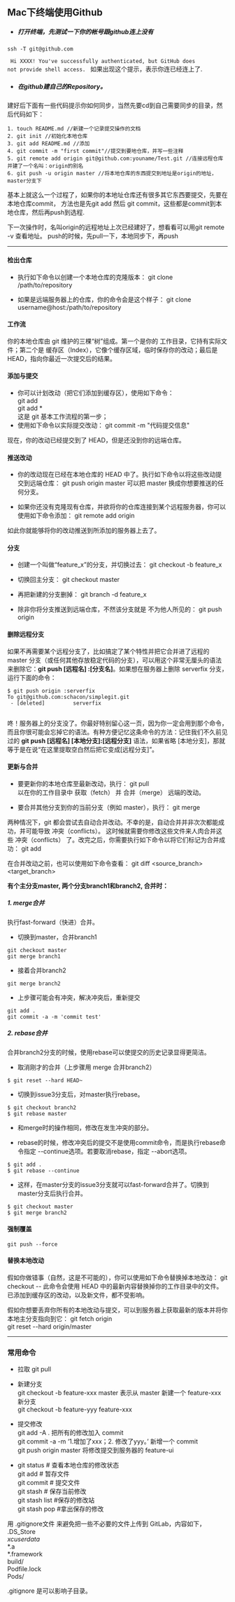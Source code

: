 ## Mac下终端使用Github


 - ##### 打开终端，先测试一下你的帐号跟github连上没有

<pre><code>ssh -T git@github.com</code></pre>

<code> Hi XXXX! You've successfully authenticated, but GitHub does not provide shell access. </code> 如果出现这个提示，表示你连已经连上了.

 - ##### 在github建自己的Repository。
 
 建好后下面有一些代码提示你如何同步，当然先要cd到自己需要同步的目录，然后代码如下：
 
 
 <pre><code>1. touch README.md //新建一个记录提交操作的文档  
2. git init //初始化本地仓库  
3. git add README.md //添加  
4. git commit -m "first commit"//提交到要地仓库，并写一些注释  
5. git remote add origin git@github.com:youname/Test.git //连接远程仓库并建了一个名叫：origin的别名  
6. git push -u origin master //将本地仓库的东西提交到地址是origin的地址，master分支下  </code></pre>

基本上就这么一个过程了，如果你的本地址仓库还有很多其它东西要提交，先要在本地仓库commit， 方法也是先git add 然后 git commit，这些都是commit到本地仓库，然后再push到选程.

下一次操作时，名叫origin的远程地址上次已经建好了，想看看可以用git remote -v 查看地址。
push的时候，先pull一下，本地同步下，再push

------
#### 检出仓库

- 执行如下命令以创建一个本地仓库的克隆版本：
git clone /path/to/repository

- 如果是远端服务器上的仓库，你的命令会是这个样子：
git clone username@host:/path/to/repository

#### 工作流

你的本地仓库由 git 维护的三棵“树”组成。第一个是你的 工作目录，它持有实际文件；第二个是 缓存区（Index），它像个缓存区域，临时保存你的改动；最后是 HEAD，指向你最近一次提交后的结果。

#### 添加与提交

- 你可以计划改动（把它们添加到缓存区），使用如下命令：    
 git add <filename>    
 git add *    
这是 git 基本工作流程的第一步；
- 使用如下命令以实际提交改动：
git commit -m "代码提交信息"

现在，你的改动已经提交到了 HEAD，但是还没到你的远端仓库。

#### 推送改动

- 你的改动现在已经在本地仓库的 HEAD 中了。执行如下命令以将这些改动提交到远端仓库：
git push origin master
可以把 master 换成你想要推送的任何分支。

- 如果你还没有克隆现有仓库，并欲将你的仓库连接到某个远程服务器，你可以使用如下命令添加：
git remote add origin <server>

如此你就能够将你的改动推送到所添加的服务器上去了。

#### 分支

- 创建一个叫做“feature_x”的分支，并切换过去：
git checkout -b feature_x

- 切换回主分支：
git checkout master

- 再把新建的分支删掉：
git branch -d feature_x

- 除非你将分支推送到远端仓库，不然该分支就是 不为他人所见的：
git push origin <branch>

#### 删除远程分支
如果不再需要某个远程分支了，比如搞定了某个特性并把它合并进了远程的 master 分支（或任何其他存放稳定代码的分支），可以用这个非常无厘头的语法来删除它：**git push [远程名] :[分支名]**。如果想在服务器上删除 serverfix 分支，运行下面的命令：

```
$ git push origin :serverfix
To git@github.com:schacon/simplegit.git
 - [deleted]         serverfix 
 
 ```
咚！服务器上的分支没了。你最好特别留心这一页，因为你一定会用到那个命令，而且你很可能会忘掉它的语法。有种方便记忆这条命令的方法：记住我们不久前见过的 **git push [远程名] [本地分支]:[远程分支]** 语法，如果省略 [本地分支]，那就等于是在说“在这里提取空白然后把它变成[远程分支]”。

#### 更新与合并

- 要更新你的本地仓库至最新改动，执行：
git pull    
以在你的工作目录中 获取（fetch） 并 合并（merge） 远端的改动。

- 要合并其他分支到你的当前分支（例如 master），执行：
git merge <branch>

两种情况下，git 都会尝试去自动合并改动。不幸的是，自动合并并非次次都能成功，并可能导致 冲突（conflicts）。 这时候就需要你修改这些文件来人肉合并这些 冲突（conflicts） 了。改完之后，你需要执行如下命令以将它们标记为合并成功：
git add <filename>

在合并改动之前，也可以使用如下命令查看：
git diff <source_branch> <target_branch>

**有个主分支master, 两个分支branch1和branch2, 合并时：**

##### 1. merge合并

执行fast-forward（快进）合并。

* 切换到master，合并branch1  

```
git checkout master
git merge branch1
```
* 接着合并branch2

```
git merge branch2
```

* 上步骤可能会有冲突，解决冲突后，重新提交

```
git add .
git commit -a -m 'commit test'

```



##### 2. rebase合并

合并branch2分支的时候，使用rebase可以使提交的历史记录显得更简洁。

* 取消刚才的合并（上步骤用 merge 合并branch2）

```
$ git reset --hard HEAD~
```

* 切换到issue3分支后，对master执行rebase。

```
$ git checkout branch2
$ git rebase master

```
* 和merge时的操作相同，修改在发生冲突的部分。

* rebase的时候，修改冲突后的提交不是使用commit命令，而是执行rebase命令指定 --continue选项。若要取消rebase，指定 --abort选项。

```
$ git add .
$ git rebase --continue
```

* 这样，在master分支的issue3分支就可以fast-forward合并了。切换到master分支后执行合并。

```
$ git checkout master
$ git merge branch2
```

#### 强制覆盖

```
git push --force
```

#### 替换本地改动

假如你做错事（自然，这是不可能的），你可以使用如下命令替换掉本地改动：
git checkout -- <filename>
此命令会使用 HEAD 中的最新内容替换掉你的工作目录中的文件。已添加到缓存区的改动，以及新文件，都不受影响。

假如你想要丢弃你所有的本地改动与提交，可以到服务器上获取最新的版本并将你本地主分支指向到它：
git fetch origin   
git reset --hard origin/master

-----
### 常用命令
- 拉取 git pull


- 新建分支   
git checkout -b feature-xxx master   表示从 master 新建一个 feature-xxx 新分支   
git checkout -b feature-yyy feature-xxx


- 提交修改    
git add -A .  	把所有的修改加入 commit    
git commit -a -m ‘1.增加了xxx；2. 修改了yyy。’     新增一个 commit     
git push origin master    将修改提交到服务器的 feature-ui


- git status # 查看本地仓库的修改状态     
git add # 暂存文件     
git commit # 提交文件     
git stash # 保存当前修改    
git stash list #保存的修改站     
git stash pop #拿出保存的修改    

用 .gitignore文件 来避免把一些不必要的文件上传到 GitLab，内容如下，   
.DS_Store    
*xcuserdata*    
*.a    
*.framework    
build/    
Podfile.lock    
Pods/    

.gitignore 是可以影响子目录。